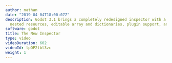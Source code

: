 ```yaml
---
author: nathan
date: "2019-04-04T18:00:07Z"
description: Godot 3.1 brings a completely redesigned inspector with a modern UX,
  nested resources, editable array and dictionaries, plugin support, and more!
software: godot
title: The New Inspector
type: video
videoDuration: 602
videoId: lpOP2tbl3zc
weight: 1
---
```


